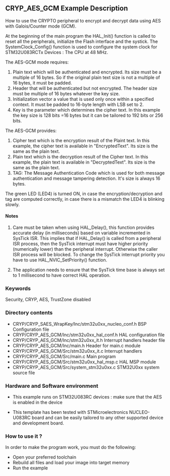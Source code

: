 ## <b>CRYP_AES_GCM Example Description</b>

How to use the CRYPTO peripheral to encrypt and decrypt data using AES with
Galois/Counter mode (GCM).

At the beginning of the main program the HAL_Init() function is called to reset
all the peripherals, initialize the Flash interface and the systick.
The SystemClock_Config() function is used to configure the system clock for STM32U083RCTx Devices :
The CPU at 48 MHz.

The AES-GCM mode requires:

1. Plain text which will be authenticated and encrypted. Its size must be a
   multiple of 16 bytes. So if the original plain text size is not a multiple
   of 16 bytes, it must be padded.
2. Header that will be authenticated but not encrypted. The header size must be
   multiple of 16 bytes whatever the key size.
3. Initialization vector a value that is used only once within a specified
   context. It must be padded to 16-byte length with LSB set to 2.
4. Key is the parameter which determines the cipher text. In this example the
   key size is 128 bits =16 bytes but it can be tailored to 192 bits or 256 bits.

The AES-GCM provides:

1. Cipher text which is the encryption result of the Plaint text. In this
   example, the cipher text is available in "EncryptedText".
   Its size is the same as the plain text.
2. Plain text which is the decryption result of the Cipher text. In this
   example, the plain text is available in "DecryptedText".
   Its size is the same as the plain text.
3. TAG: The Message Authentication Code which is used for both message
   authentication and message tampering detection. It's size is always 16 bytes.

The green LED (LED4) is turned ON, in case the encryption/decryption and tag are
computed correctly, in case there is a mismatch the LED4 is blinking slowly.


#### <b>Notes</b>

 1. Care must be taken when using HAL_Delay(), this function provides accurate delay (in milliseconds)
    based on variable incremented in SysTick ISR. This implies that if HAL_Delay() is called from
    a peripheral ISR process, then the SysTick interrupt must have higher priority (numerically lower)
    than the peripheral interrupt. Otherwise the caller ISR process will be blocked.
    To change the SysTick interrupt priority you have to use HAL_NVIC_SetPriority() function. 

 2. The application needs to ensure that the SysTick time base is always set to 1 millisecond
    to have correct HAL operation.

### <b>Keywords</b>

Security, CRYP, AES, TrustZone disabled

### <b>Directory contents</b>

  - CRYP/CRYP_SAES_WrapKey/Inc/stm32u0xx_nucleo_conf.h BSP Configuration file
  - CRYP/CRYP_AES_GCM/Inc/stm32u0xx_hal_conf.h         HAL configuration file
  - CRYP/CRYP_AES_GCM/Inc/stm32u0xx_it.h               Interrupt handlers header file
  - CRYP/CRYP_AES_GCM/Inc/main.h                       Header for main.c module
  - CRYP/CRYP_AES_GCM/Src/stm32u0xx_it.c               Interrupt handlers
  - CRYP/CRYP_AES_GCM/Src/main.c                       Main program
  - CRYP/CRYP_AES_GCM/Src/stm32u0xx_hal_msp.c          HAL MSP module
  - CRYP/CRYP_AES_GCM/Src/system_stm32u0xx.c           STM32U0xx system source file

### <b>Hardware and Software environment</b>

  - This example runs on STM32U083RC devices : make sure that the AES is enabled in the device

  - This template has been tested with STMicroelectronics NUCLEO-U083RC
    board and can be easily tailored to any other supported device
    and development board.

### <b>How to use it ?</b>

In order to make the program work, you must do the following:

 - Open your preferred toolchain
 - Rebuild all files and load your image into target memory
 - Run the example
